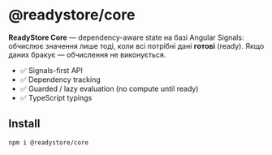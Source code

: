 # @readystore/core

**ReadyStore Core** — dependency-aware state на базі Angular Signals:
обчислює значення лише тоді, коли всі потрібні дані **готові** (ready).
Якщо даних бракує — обчислення не виконується.

- ✅ Signals-first API
- ✅ Dependency tracking
- ✅ Guarded / lazy evaluation (no compute until ready)
- ✅ TypeScript typings

## Install
```bash
npm i @readystore/core
